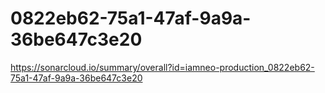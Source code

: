 # 0822eb62-75a1-47af-9a9a-36be647c3e20
https://sonarcloud.io/summary/overall?id=iamneo-production_0822eb62-75a1-47af-9a9a-36be647c3e20
